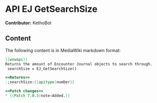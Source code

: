 # API EJ GetSearchSize

**Contributor:** KethoBot

## Content

The following content is in MediaWiki markdown format:

```mediawiki
{{wowapi}}
Returns the amount of Encounter Journal objects to search through.
 searchSize = EJ_GetSearchSize()

==Returns==
:;searchSize:{{apitype|number}}

==Patch changes==
* {{Patch 7.0.3|note=Added.}}
```